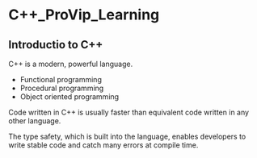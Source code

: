 # C++_ProVip_Learning

## Introductio to C++

C++ is a modern, powerful language.

- Functional programming
- Procedural programming
- Object oriented programming

Code written in C++ is usually faster than equivalent code written in any other language.

The type safety, which is built into the language, enables developers to write stable code and catch many errors at compile time.

### 

